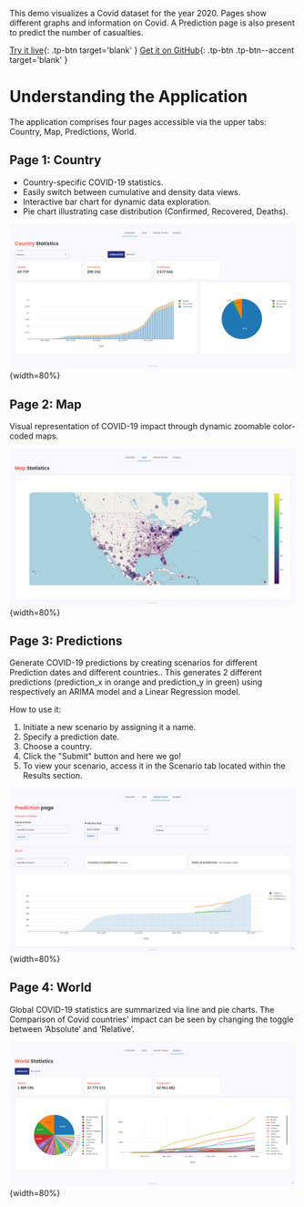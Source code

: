 This demo visualizes a Covid dataset for the year 2020. 
Pages show different graphs and information on Covid. 
A Prediction page is also present to predict the number of casualties.


[Try it live](https://covid-dashboard.taipy.cloud/Country){: .tp-btn target='blank' }
[Get it on GitHub](https://github.com/Avaiga/demo-covid-dashboard){: .tp-btn .tp-btn--accent target='blank' }

# Understanding the Application
The application comprises four pages accessible via the upper tabs: Country, Map, Predictions, World.

## Page 1: Country
- Country-specific COVID-19 statistics.
- Easily switch between cumulative and density data views.
- Interactive bar chart for dynamic data exploration.
- Pie chart illustrating case distribution (Confirmed, Recovered, Deaths).


![Country](images/covid-dashboard-country.png){width=80%}

## Page 2: Map
Visual representation of COVID-19 impact through dynamic zoomable color-coded maps.

![Map](images/covid-dashboard-map.png){width=80%}


## Page 3: Predictions
Generate COVID-19 predictions by creating scenarios for different 
Prediction dates and different countries.. This generates 2 different 
predictions (prediction_x in orange and prediction_y in green) using respectively 
an ARIMA model and a Linear Regression model. 

How to use it:

1. Initiate a new scenario by assigning it a name.
2. Specify a prediction date.
3. Choose a country.
4. Click the "Submit" button and here we go!
5. To view your scenario, access it in the Scenario tab located within the Results section.


![Country](images/covid-dashboard-prediction.png){width=80%}


## Page 4: World
Global COVID-19 statistics are summarized via line and pie charts. 
The Comparison of Covid countries' impact can be seen by changing the toggle between ‘Absolute’ and ‘Relative’.


![World](images/covid-dashboard-world.png){width=80%}

